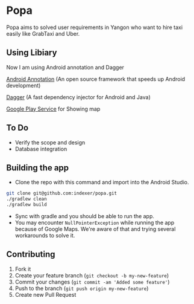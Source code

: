 Popa
====
Popa aims to solved user requirements in Yangon who want to hire taxi easily like GrabTaxi and Uber.

Using Libiary
-------------

Now I am using Android annotation and Dagger 

[Android Annotation](https://github.com/excilys/androidannotations) (An open source framework that speeds up Android development)

[Dagger](square.github.io/dagger) (A fast dependency injector for Android and Java) 

[Google Play Service](http://developer.android.com/google/play-services/index.html) for Showing map


To Do
-----
* Verify the scope and design
* Database integration


Building the app
-----------------
* Clone the repo with this command and import into the Android Studio. 
```bash
git clone git@github.com:indexer/popa.git
./gradlew clean
./gradlew build
```
* Sync with gradle and you should be able to run the app.
* You may encounter `NullPointerException` while running the app because of Google Maps. We're aware of that and trying several workarounds to solve it.

Contributing
------------

 1. Fork it
 2. Create your feature branch (`git checkout -b my-new-feature`)
 3. Commit your changes (`git commit -am 'Added some feature'`)
 4. Push to the branch (`git push origin my-new-feature`)
 5. Create new Pull Request
